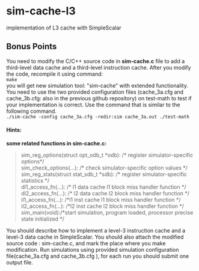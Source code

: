 # sim-cache-l3
implementation of L3 cache with SimpleScalar



## Bonus Points  
You need to modify the C/C++ source code in **sim-cache.c** file to add a third-level data cache
and a third-level instruction cache. After you modify the code, recompile it using command:  
  `make`  
you will get new simulation tool: "sim-cache" with extended functionality. You need to use the
two provided configuration files (cache_3a.cfg and cache_3b.cfg: also in the previous github
repository) on test-math to test if your implementation is correct. Use the command that is
similar to the following command.  
`./sim-cache -config cache_3a.cfg -redir:sim cache_3a.out ./test-math`


#### Hints:
**some related functions in sim-cache.c:**  
> sim_reg_options(struct opt_odb_t \*odb): /\* register simulator-specific options\*/  
> sim_check_options(...): /\* check simulator-specific option values \*/  
> sim_reg_stats(struct stat_sdb_t \*sdb): /\* register simulator-specific statistics \*/  
> dl1_access_fn(...): /\* l1 data cache l1 block miss handler function \*/  
> dl2_access_fn(...): /\* l2 data cache l2 block miss handler function \*/  
> il1_access_fn(...): /\*l1 inst cache l1 block miss handler function \*/  
> il2_access_fn(...): /\*l2 inst cache l2 block miss handler function \*/  
> sim_main(void):/\*start simulation, program loaded, processor precise state initialized \*/  


You should describe how to implement a level-3 instruction cache and a level-3 data cache in
SimpleScalar. You should also attach the modified source code : sim-cache.c, and mark the
place where you make modification. Run simulations using provided simulation configuration
file(cache_3a.cfg and cache_3b.cfg ), for each run you should submit one output file.
